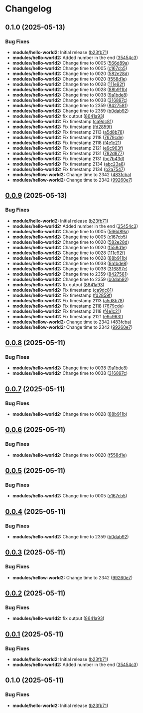 # Changelog

## 0.1.0 (2025-05-13)


### Bug Fixes

* **module/hello-world2:** Initial release ([b23fb71](https://github.com/hjorthnet/terraform-modules/commit/b23fb719e326c8c4d88824d9f9781d427946d5d0))
* **modules/hello-world2:** Added number in the end ([35454c3](https://github.com/hjorthnet/terraform-modules/commit/35454c306b985d1ded5e0fcc156efeb22683df65))
* **modules/hello-world2:** Change time to 0005 ([566d89a](https://github.com/hjorthnet/terraform-modules/commit/566d89aa7d0426d0b2280ddbad0829e17b51da31))
* **modules/hello-world2:** Change time to 0005 ([c167cb5](https://github.com/hjorthnet/terraform-modules/commit/c167cb5a1bb7eab963cf1c43fbae9ae132f66b6a))
* **modules/hello-world2:** Change time to 0020 ([582e28d](https://github.com/hjorthnet/terraform-modules/commit/582e28d6f236e21714eba54db3c2171faf39895e))
* **modules/hello-world2:** Change time to 0020 ([f558d1e](https://github.com/hjorthnet/terraform-modules/commit/f558d1efee78d9c8903e02244a5ae17302395aa5))
* **modules/hello-world2:** Change time to 0028 ([111e92f](https://github.com/hjorthnet/terraform-modules/commit/111e92f8651b0d49993bcdbe29993c74f5574c39))
* **modules/hello-world2:** Change time to 0028 ([88b911b](https://github.com/hjorthnet/terraform-modules/commit/88b911bcb160e77fbfd81808fa350ece30e85aa2))
* **modules/hello-world2:** Change time to 0038 ([9a1bde8](https://github.com/hjorthnet/terraform-modules/commit/9a1bde8fbe0fc7b35249685b54b885865c3fe081))
* **modules/hello-world2:** Change time to 0038 ([316897c](https://github.com/hjorthnet/terraform-modules/commit/316897cbe92c5485af4e238695cec2e4dc1170e3))
* **modules/hello-world2:** Change time to 2359 ([8427581](https://github.com/hjorthnet/terraform-modules/commit/8427581281ddb6ad0007062f8b35b2b2cb9701d6))
* **modules/hello-world2:** Change time to 2359 ([b0dab92](https://github.com/hjorthnet/terraform-modules/commit/b0dab929edac7b887eeb588dcddf56f9fccc5263))
* **modules/hello-world2:** fix output ([8641a93](https://github.com/hjorthnet/terraform-modules/commit/8641a93ad4b118df27d4890a3c7b8c76e92e9830))
* **modules/hello-world2:** Fix timestamp ([ca9dc81](https://github.com/hjorthnet/terraform-modules/commit/ca9dc81d7fdc48db1023dd0bfd2732a914b57983))
* **modules/hello-world2:** Fix timestamp ([fd2859f](https://github.com/hjorthnet/terraform-modules/commit/fd2859fd764a00a05220603a7225842ee862b59d))
* **modules/hello-world2:** Fix timestamp 2113 ([a5d8b78](https://github.com/hjorthnet/terraform-modules/commit/a5d8b782188a0a816bd620ec285212e46b5c7ff3))
* **modules/hello-world2:** Fix timestamp 2118 ([7679cde](https://github.com/hjorthnet/terraform-modules/commit/7679cdeafb06ceb2fd63888d25bee579db8f5186))
* **modules/hello-world2:** Fix timestamp 2118 ([f4e1c21](https://github.com/hjorthnet/terraform-modules/commit/f4e1c214a468a47997c7419fc730e512b649e6b4))
* **modules/hello-world2:** Fix timestamp 2121 ([e9c963f](https://github.com/hjorthnet/terraform-modules/commit/e9c963f167b7a7853b9d7fac70d2f623425b1d05))
* **modules/hello-world2:** Fix timestamp 2131 ([782d877](https://github.com/hjorthnet/terraform-modules/commit/782d8775b5745bad7035279deb4f431eb1b7dac1))
* **modules/hello-world2:** Fix timestamp 2131 ([bc7b43d](https://github.com/hjorthnet/terraform-modules/commit/bc7b43d861f04e8c0af827a68fdf2ad3faa7a0ec))
* **modules/hello-world2:** Fix timestamp 2134 ([abc23a8](https://github.com/hjorthnet/terraform-modules/commit/abc23a899d2b524e133f7742a2d211518046dd2a))
* **modules/hello-world2:** Fix timestamp 2134 ([b2a7547](https://github.com/hjorthnet/terraform-modules/commit/b2a7547e3321109cc72459d5262c2fdfd811e3c9))
* **modules/hellow-world2:** Change time to 2342 ([483fcba](https://github.com/hjorthnet/terraform-modules/commit/483fcba08e22c4c465ba4fd998dcddff412ed39e))
* **modules/hellow-world2:** Change time to 2342 ([99260e7](https://github.com/hjorthnet/terraform-modules/commit/99260e72aaad69a63dcae785638ef6bd35f72c35))

## [0.0.9](https://github.com/hjorthnet/terraform-modules/compare/hello-world@v0.0.8...hello-world@v0.0.9) (2025-05-13)


### Bug Fixes

* **module/hello-world2:** Initial release ([b23fb71](https://github.com/hjorthnet/terraform-modules/commit/b23fb719e326c8c4d88824d9f9781d427946d5d0))
* **modules/hello-world2:** Added number in the end ([35454c3](https://github.com/hjorthnet/terraform-modules/commit/35454c306b985d1ded5e0fcc156efeb22683df65))
* **modules/hello-world2:** Change time to 0005 ([566d89a](https://github.com/hjorthnet/terraform-modules/commit/566d89aa7d0426d0b2280ddbad0829e17b51da31))
* **modules/hello-world2:** Change time to 0005 ([c167cb5](https://github.com/hjorthnet/terraform-modules/commit/c167cb5a1bb7eab963cf1c43fbae9ae132f66b6a))
* **modules/hello-world2:** Change time to 0020 ([582e28d](https://github.com/hjorthnet/terraform-modules/commit/582e28d6f236e21714eba54db3c2171faf39895e))
* **modules/hello-world2:** Change time to 0020 ([f558d1e](https://github.com/hjorthnet/terraform-modules/commit/f558d1efee78d9c8903e02244a5ae17302395aa5))
* **modules/hello-world2:** Change time to 0028 ([111e92f](https://github.com/hjorthnet/terraform-modules/commit/111e92f8651b0d49993bcdbe29993c74f5574c39))
* **modules/hello-world2:** Change time to 0028 ([88b911b](https://github.com/hjorthnet/terraform-modules/commit/88b911bcb160e77fbfd81808fa350ece30e85aa2))
* **modules/hello-world2:** Change time to 0038 ([9a1bde8](https://github.com/hjorthnet/terraform-modules/commit/9a1bde8fbe0fc7b35249685b54b885865c3fe081))
* **modules/hello-world2:** Change time to 0038 ([316897c](https://github.com/hjorthnet/terraform-modules/commit/316897cbe92c5485af4e238695cec2e4dc1170e3))
* **modules/hello-world2:** Change time to 2359 ([8427581](https://github.com/hjorthnet/terraform-modules/commit/8427581281ddb6ad0007062f8b35b2b2cb9701d6))
* **modules/hello-world2:** Change time to 2359 ([b0dab92](https://github.com/hjorthnet/terraform-modules/commit/b0dab929edac7b887eeb588dcddf56f9fccc5263))
* **modules/hello-world2:** fix output ([8641a93](https://github.com/hjorthnet/terraform-modules/commit/8641a93ad4b118df27d4890a3c7b8c76e92e9830))
* **modules/hello-world2:** Fix timestamp ([ca9dc81](https://github.com/hjorthnet/terraform-modules/commit/ca9dc81d7fdc48db1023dd0bfd2732a914b57983))
* **modules/hello-world2:** Fix timestamp ([fd2859f](https://github.com/hjorthnet/terraform-modules/commit/fd2859fd764a00a05220603a7225842ee862b59d))
* **modules/hello-world2:** Fix timestamp 2113 ([a5d8b78](https://github.com/hjorthnet/terraform-modules/commit/a5d8b782188a0a816bd620ec285212e46b5c7ff3))
* **modules/hello-world2:** Fix timestamp 2118 ([7679cde](https://github.com/hjorthnet/terraform-modules/commit/7679cdeafb06ceb2fd63888d25bee579db8f5186))
* **modules/hello-world2:** Fix timestamp 2118 ([f4e1c21](https://github.com/hjorthnet/terraform-modules/commit/f4e1c214a468a47997c7419fc730e512b649e6b4))
* **modules/hello-world2:** Fix timestamp 2121 ([e9c963f](https://github.com/hjorthnet/terraform-modules/commit/e9c963f167b7a7853b9d7fac70d2f623425b1d05))
* **modules/hellow-world2:** Change time to 2342 ([483fcba](https://github.com/hjorthnet/terraform-modules/commit/483fcba08e22c4c465ba4fd998dcddff412ed39e))
* **modules/hellow-world2:** Change time to 2342 ([99260e7](https://github.com/hjorthnet/terraform-modules/commit/99260e72aaad69a63dcae785638ef6bd35f72c35))

## [0.0.8](https://github.com/hjorthnet/terraform-modules/compare/v0.0.7...v0.0.8) (2025-05-11)


### Bug Fixes

* **modules/hello-world2:** Change time to 0038 ([9a1bde8](https://github.com/hjorthnet/terraform-modules/commit/9a1bde8fbe0fc7b35249685b54b885865c3fe081))
* **modules/hello-world2:** Change time to 0038 ([316897c](https://github.com/hjorthnet/terraform-modules/commit/316897cbe92c5485af4e238695cec2e4dc1170e3))

## [0.0.7](https://github.com/hjorthnet/terraform-modules/compare/v0.0.6...v0.0.7) (2025-05-11)


### Bug Fixes

* **modules/hello-world2:** Change time to 0028 ([88b911b](https://github.com/hjorthnet/terraform-modules/commit/88b911bcb160e77fbfd81808fa350ece30e85aa2))

## [0.0.6](https://github.com/hjorthnet/terraform-modules/compare/v0.0.5...v0.0.6) (2025-05-11)


### Bug Fixes

* **modules/hello-world2:** Change time to 0020 ([f558d1e](https://github.com/hjorthnet/terraform-modules/commit/f558d1efee78d9c8903e02244a5ae17302395aa5))

## [0.0.5](https://github.com/hjorthnet/terraform-modules/compare/v0.0.4...v0.0.5) (2025-05-11)


### Bug Fixes

* **modules/hello-world2:** Change time to 0005 ([c167cb5](https://github.com/hjorthnet/terraform-modules/commit/c167cb5a1bb7eab963cf1c43fbae9ae132f66b6a))

## [0.0.4](https://github.com/hjorthnet/terraform-modules/compare/v0.0.3...v0.0.4) (2025-05-11)


### Bug Fixes

* **modules/hello-world2:** Change time to 2359 ([b0dab92](https://github.com/hjorthnet/terraform-modules/commit/b0dab929edac7b887eeb588dcddf56f9fccc5263))

## [0.0.3](https://github.com/hjorthnet/terraform-modules/compare/v0.0.2...v0.0.3) (2025-05-11)


### Bug Fixes

* **modules/hellow-world2:** Change time to 2342 ([99260e7](https://github.com/hjorthnet/terraform-modules/commit/99260e72aaad69a63dcae785638ef6bd35f72c35))

## [0.0.2](https://github.com/hjorthnet/terraform-modules/compare/v0.0.1...v0.0.2) (2025-05-11)


### Bug Fixes

* **modules/hello-world2:** fix output ([8641a93](https://github.com/hjorthnet/terraform-modules/commit/8641a93ad4b118df27d4890a3c7b8c76e92e9830))

## [0.0.1](https://github.com/hjorthnet/terraform-modules/compare/0.0.0...v0.0.1) (2025-05-11)


### Bug Fixes

* **module/hello-world2:** Initial release ([b23fb71](https://github.com/hjorthnet/terraform-modules/commit/b23fb719e326c8c4d88824d9f9781d427946d5d0))
* **modules/hello-world2:** Added number in the end ([35454c3](https://github.com/hjorthnet/terraform-modules/commit/35454c306b985d1ded5e0fcc156efeb22683df65))

## 0.1.0 (2025-05-11)


### Bug Fixes

* **module/hello-world2:** Initial release ([b23fb71](https://github.com/hjorthnet/terraform-modules/commit/b23fb719e326c8c4d88824d9f9781d427946d5d0))
